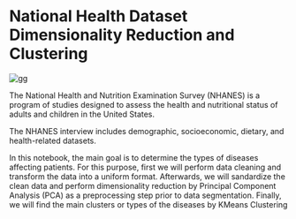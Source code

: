 # National Health Dataset Dimensionality Reduction and Clustering

![gg](https://user-images.githubusercontent.com/69224996/96631511-43cb7380-12cb-11eb-8ad3-c80aef6b70ea.jpg)

The National Health and Nutrition Examination Survey (NHANES) is a program of studies designed to assess the health and nutritional status of adults and children in the United States.

The NHANES interview includes demographic, socioeconomic, dietary, and health-related datasets.

In this notebook, the main goal is to determine the types of diseases affecting patients. For this purpose, first we will perform data cleaning and transform the data into a uniform format. Afterwards, we will sandardize the clean data and perform dimensionality reduction by Principal Component Analysis (PCA) as a preprocessing step prior to data segmentation. Finally, we will find the main clusters or types of the diseases by KMeans Clustering


